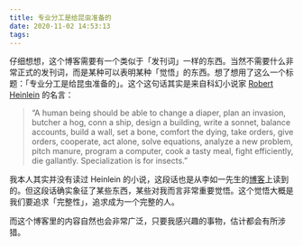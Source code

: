 ```yaml
---
title: 专业分工是给昆虫准备的
date: 2020-11-02 14:53:13
tags:
---
```


仔细想想，这个博客需要有一个类似于「发刊词」一样的东西。当然不需要什么非常正式的发刊词，而是某种可以表明某种「觉悟」的东西。想了想用了这么一个标题：「专业分工是给昆虫准备的」。这个这句话其实是来自科幻小说家 [Robert Heinlein](https://en.wikipedia.org/wiki/Robert_A._Heinlein) 的名言：

> “A human being should be able to change a diaper, plan an invasion, butcher a hog, conn a ship, design a building, write a sonnet, balance accounts, build a wall, set a bone, comfort the dying, take orders, give orders, cooperate, act alone, solve equations, analyze a new problem, pitch manure, program a computer, cook a tasty meal, fight efficiently, die gallantly. Specialization is for insects.”

我本人其实并没有读过 Heinlein 的小说，这段话也是从李如一先生的[博客](https://blog.yitianshijie.net/2016/12/19/a-revolutionary-catalog/)上读到的。但这段话确实象征了某些东西，某些对我而言非常重要觉悟。这个觉悟大概是我们要追求「完整性」，追求成为一个完整的人。

而这个博客里的内容自然也会非常广泛，只要我感兴趣的事物，估计都会有所涉猎。